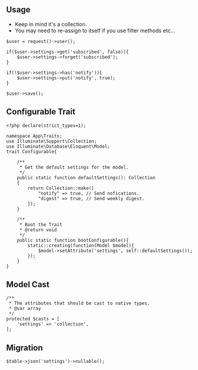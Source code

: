 ## Usage
- Keep in mind it's a collection.  
- You may need to re-assign to itself if you use filter methods etc...

```
$user = request()->user();

if($user->settings->get('subscribed', false)){
    $user->settings->forget('subscribed');
}

if(!$user->settings->has('notify')){
    $user->settings->put('notify', true);
}

$user->save();
```

## Configurable Trait
```
<?php declare(strict_types=1);

namespace App\Traits;
use Illuminate\Support\Collection;
use Illuminate\Database\Eloquent\Model;
trait Configurable{

    /**
     * Get the default settings for the model.
     */
    public static function defaultSettings(): Collection
    {
        return Collection::make([
            "notify" => true, // Send nofications.
            "digest" => true, // Send weekly digest.
        ]);
    }

    /**
     * Boot the Trait
     * @return void
     */
    public static function bootConfigurable(){
        static::creating(function(Model $model){
            $model->setAttribute('settings', self::defaultSettings());
        });
    }
}
```

## Model Cast
```
/**
 * The attributes that should be cast to native types.
 * @var array
 */
protected $casts = [
    'settings' => 'collection',
];
```

## Migration
```
$table->json('settings')->nullable();
```
